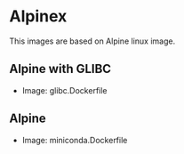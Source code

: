 # Alpinex

This images are based on Alpine linux image.

## Alpine with GLIBC

- Image: glibc.Dockerfile

## Alpine

- Image: miniconda.Dockerfile 
